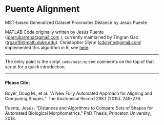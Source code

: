 # Puente Alignment
MST-based Generalized Dataset Procrustes Distance by Jesús Puente

MATLAB Code originally written by Jesús Puente (jparrubarrena@gmail.com ); currently maintained by Tingran Gao (trgao10@math.duke.edu). Christopher Glynn (cdglynn@gmail.com) implemented this algorithm in R, see [here](https://stat.duke.edu/~sayan/auto3dgm/).

-----------
The entry point is the script `code/main.m`; see comments on the top of that script for a quick introduction. 

-----------
#### Please Cite:

Boyer, Doug M., et al. "A New Fully Automated Approach for Aligning and Comparing Shapes." The Anatomical Record 298.1 (2015): 249-276.

Puente, Jesús. "Distances and Algorithms to Compare Sets of Shapes for Automated Biological Morphometrics." PhD Thesis, Princeton University, 2013.
